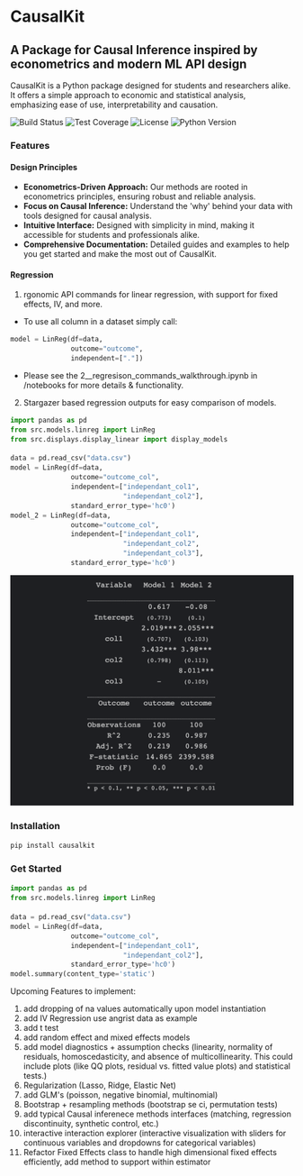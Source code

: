 # CausalKit

## A Package for Causal Inference inspired by econometrics and modern ML API design

CausalKit is a Python package designed for students and researchers alike. It offers a simple approach to economic and statistical analysis, emphasizing ease of use, interpretability and causation. 

![Build Status](https://img.shields.io/badge/build-passing-brightgreen.svg)
![Test Coverage](https://img.shields.io/badge/coverage-100-brightgreen.svg)
![License](https://img.shields.io/badge/license-MIT-blue.svg)
![Python Version](https://img.shields.io/badge/python-3.89+-blue.svg)
### Features

#### Design Principles
- **Econometrics-Driven Approach:** Our methods are rooted in econometrics principles, ensuring robust and reliable analysis.
- **Focus on Causal Inference:** Understand the 'why' behind your data with tools designed for causal analysis.
- **Intuitive Interface:** Designed with simplicity in mind, making it accessible for students and professionals alike.
- **Comprehensive Documentation:** Detailed guides and examples to help you get started and make the most out of CausalKit.

#### Regression
1. rgonomic API commands for linear regression, with support for fixed effects, IV, and more.

  - To use all column in a dataset simply call:
```python
model = LinReg(df=data,
               outcome="outcome",
               independent=["."])
```
- Please see the 2__regresison_commands_walkthrough.ipynb in /notebooks for more details & functionality.

2. Stargazer based regression outputs for easy comparison of models.

```python
import pandas as pd
from src.models.linreg import LinReg
from src.displays.display_linear import display_models

data = pd.read_csv("data.csv")
model = LinReg(df=data,
               outcome="outcome_col", 
               independent=["independant_col1",
                            "independant_col2"],
               standard_error_type='hc0')
model_2 = LinReg(df=data,
               outcome="outcome_col",
               independent=["independant_col1",
                            "independant_col2",
                            "independant_col3"],
               standard_error_type='hc0')

```
![Example Image](images/dispaly_models_image.png)
  

### Installation

```bash
pip install causalkit
```

### Get Started

```python
import pandas as pd
from src.models.linreg import LinReg

data = pd.read_csv("data.csv")
model = LinReg(df=data,
               outcome="outcome_col", 
               independent=["independant_col1",
                            "independant_col2"],
               standard_error_type='hc0')
model.summary(content_type='static')
```

Upcoming Features to implement:

1. add dropping of na values automatically upon model instantiation
2. add IV Regression use angrist data as example
3. add t test
4. add random effect and mixed effects models
5. add model diagnostics + assumption checks (linearity, normality of residuals, homoscedasticity, and absence of multicollinearity. This could include plots (like QQ plots, residual vs. fitted value plots) and statistical tests.)
6. Regularization (Lasso, Ridge, Elastic Net)
7. add GLM's (poisson, negative binomial, multinomial)
8. Bootstrap + resampling methods (bootstrap se ci, permutation tests)
9. add typical Causal inferenece methods interfaces (matching, regression discontinuity, synthetic control, etc.)
10. interactive interaction explorer (interactive visualization with sliders for continuous variables and dropdowns for categorical variables)
11. Refactor Fixed Effects class to handle high dimensional fixed effects efficiently, add method to support within estimator
